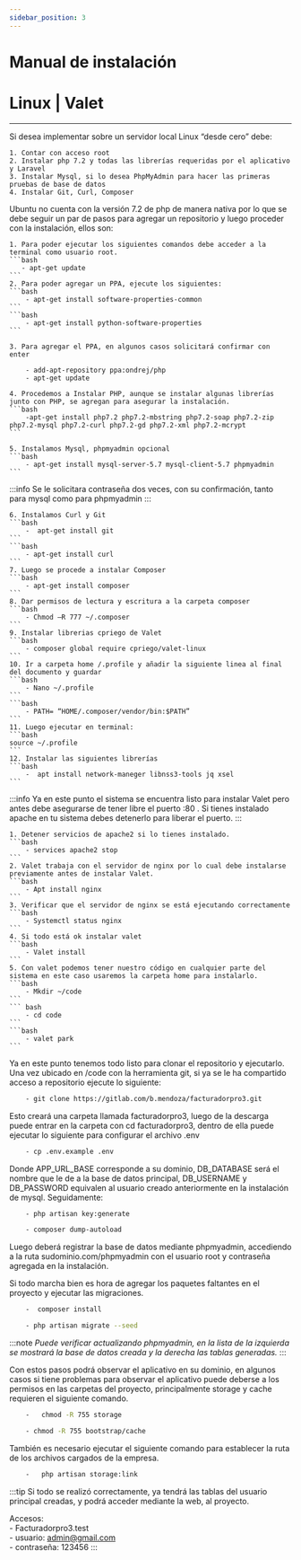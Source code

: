 ```yaml
---
sidebar_position: 3
---
```

# Manual de instalación 
# Linux | Valet 
---

Si desea implementar sobre un servidor local Linux “desde cero” debe:

    1. Contar con acceso root
    2. Instalar php 7.2 y todas las librerías requeridas por el aplicativo y Laravel
    3. Instalar Mysql, si lo desea PhpMyAdmin para hacer las primeras pruebas de base de datos
    4. Instalar Git, Curl, Composer

Ubuntu no cuenta con la versión 7.2 de php de manera nativa por lo que se debe seguir un par de pasos para agregar un repositorio y luego proceder con la instalación, ellos son:

    1. Para poder ejecutar los siguientes comandos debe acceder a la terminal como usuario root.
    ```bash
       - apt-get update
    ```
    2. Para poder agregar un PPA, ejecute los siguientes:
    ```bash
        - apt-get install software-properties-common
    ```
    ```bash
        - apt-get install python-software-properties
    ```

    3. Para agregar el PPA, en algunos casos solicitará confirmar con enter

        - add-apt-repository ppa:ondrej/php
        - apt-get update

    4. Procedemos a Instalar PHP, aunque se instalar algunas librerías junto con PHP, se agregan para asegurar la instalación.
    ```bash
        -apt-get install php7.2 php7.2-mbstring php7.2-soap php7.2-zip php7.2-mysql php7.2-curl php7.2-gd php7.2-xml php7.2-mcrypt
    ```

    5. Instalamos Mysql, phpmyadmin opcional
    ```bash
        - apt-get install mysql-server-5.7 mysql-client-5.7 phpmyadmin
    ```
:::info
Se le solicitara contraseña dos veces, con su confirmación, tanto para mysql como para phpmyadmin
:::

    6. Instalamos Curl y Git
    ```bash
        -  apt-get install git
    ```
    ```bash
        - apt-get install curl
    ```
    7. Luego se procede a instalar Composer
    ```bash
        - apt-get install composer
    ```
    8. Dar permisos de lectura y escritura a la carpeta composer
    ```bash
        - Chmod –R 777 ~/.composer
    ```
    9. Instalar librerias cpriego de Valet
    ```bash
        - composer global require cpriego/valet-linux
    ```
    10. Ir a carpeta home /.profile y añadir la siguiente linea al final del documento y guardar
    ```bash
        - Nano ~/.profile
    ```
    ```bash
        - PATH= “HOME/.composer/vendor/bin:$PATH”
    ```
    11. Luego ejecutar en terminal: 
    ```bash
    source ~/.profile
    ```
    12. Instalar las siguientes librerías
    ```bash
        -  apt install network-maneger libnss3-tools jq xsel
    ```
:::info
Ya en este punto el sistema se encuentra listo para instalar Valet pero antes debe asegurarse de tener libre el puerto :80 . Si tienes instalado apache en tu sistema debes detenerlo para liberar el puerto.
:::

    1. Detener servicios de apache2 si lo tienes instalado.
    ```bash
        - services apache2 stop
    ```
    2. Valet trabaja con el servidor de nginx por lo cual debe instalarse previamente antes de instalar Valet.
    ```bash
        - Apt install nginx
    ```
    3. Verificar que el servidor de nginx se está ejecutando correctamente
    ```bash
        - Systemctl status nginx
    ```
    4. Si todo está ok instalar valet
    ```bash
        - Valet install
    ```
    5. Con valet podemos tener nuestro código en cualquier parte del sistema en este caso usaremos la carpeta home para instalarlo.
    ```bash
        - Mkdir ~/code
    ```
    ``` bash
        - cd code
    ```
    ```bash
        - valet park
    ```
Ya en este punto tenemos todo listo para clonar el repositorio y ejecutarlo. Una vez ubicado en /code con la herramienta git, si ya se le ha compartido acceso a repositorio ejecute lo siguiente:
```bash
    - git clone https://gitlab.com/b.mendoza/facturadorpro3.git
```
Esto creará una carpeta llamada facturadorpro3, luego de la descarga puede entrar en la carpeta con cd facturadorpro3, dentro de ella puede ejecutar lo siguiente para configurar el archivo .env
```bash
    - cp .env.example .env
```
Donde APP_URL_BASE corresponde a su dominio, DB_DATABASE será el nombre que le de a la base de datos principal, DB_USERNAME y DB_PASSWORD equivalen al usuario creado anteriormente en la instalación de mysql.
Seguidamente:
```bash
    - php artisan key:generate
```
```bash
    - composer dump-autoload
```
Luego deberá registrar la base de datos mediante phpmyadmin, accediendo a la ruta sudominio.com/phpmyadmin con el usuario root y contraseña agregada en la instalación.

Si todo marcha bien es hora de agregar los paquetes faltantes en el proyecto y ejecutar las migraciones.

```bash
    -  composer install
```
```bash
    - php artisan migrate --seed
```
:::note
_Puede verificar actualizando phpmyadmin, en la lista de la izquierda se mostrará la base de datos creada y la derecha las tablas generadas._
:::

Con estos pasos podrá observar el aplicativo en su dominio, en algunos casos si tiene problemas para observar el aplicativo puede deberse a los permisos en las carpetas del proyecto, principalmente storage y cache requieren el siguiente comando.

```bash
    -   chmod -R 755 storage
```
```bash
    - chmod -R 755 bootstrap/cache
```
También es necesario ejecutar el siguiente comando para establecer la ruta de los archivos cargados de la empresa.

```bash
    -   php artisan storage:link
```
:::tip 
Si todo se realizó correctamente, ya tendrá las tablas del usuario principal creadas, y podrá acceder mediante la web, al proyecto.

Accesos:                                                        
    - Facturadorpro3.test                                    
    - usuario: admin@gmail.com                                                
    - contraseña: 123456 
:::








